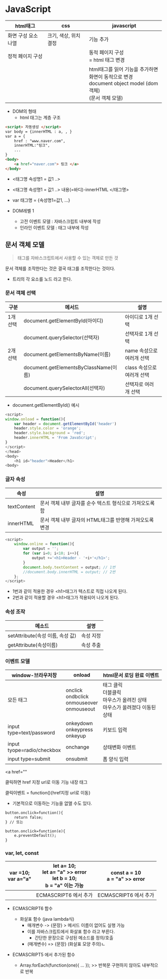 # JavaScript

| html태그            | css                   | javascript                                                   |
| ------------------- | --------------------- | ------------------------------------------------------------ |
| 화면 구성 요소 나열 | 크기, 색상, 위치 결정 | 기능 추가                                                    |
| 정적 페이지 구성    |                       | 동적 페이지 구성<br />= html 태그 변경                       |
|                     |                       | html태그를 읽어 기능을 추가하면<br />화면이 동적으로 변경<br />document object model (dom 객체)<br />(문서 객체 모델) |

* DOM의 형태
  * html 태그는 계층 구조

```html
<script> 자동생성 </script>
var body = {innerHTML : a, , }
var a = {
    href : "www.naver.com",
    innerHTML:"링크",
    ...
}
<body>
    <a href="naver.com"> 링크 </a>
</body>
```

* <태그명 속성명1 = 값1 ..>
* <태그명 속성명1 = 값1 ..> 내용(=바디)-innerHTML </태그명>

* var 태그명 = {속성명1=값1, ...}
* DOM레벨 1
  * 고전 이벤트 모델 : 자바스크립트 내부에 작성
  * 인라인 이벤트 모델 : 태그 내부에 작성

## 문서 객체 모델

> 태그를 자바스크립트에서 사용할 수 있는 객체로 만든 것

문서 객체를 조작한다는 것은 결국 태그를 조작한다는 것이다.

* 트리의 각 요소를 노드 라고 한다.

### 문서 객체 선택

| 구분     | 메서드                                | 설명                       |
| -------- | ------------------------------------- | -------------------------- |
| 1개 선택 | document.getElementById(아이디)       | 아이디로 1개 선택          |
|          | document.querySelector(선택자)        | 선택자로 1개 선택          |
| 2개 선택 | document.getElementsByName(이름)      | name 속성으로 여러개 선택  |
|          | document.getElementsByClassName(이름) | class 속성으로 여러개 선택 |
|          | document.querySelectorAll(선택자)     | 선택자로 여러 개 선택      |

* document.getElementById() 예시

```javascript
<script>
window.onload = function(){
	var header = document.getElementById('header')
    header.style.color = 'orange';
    header.style.background = 'red';
    header.innerHTML = 'From JavaScript';
}
</script>
</head>
<body>
    <h1 id="header">Header</h1>
<body>
```

### 글자 속성

| 속성        | 설명                                                     |
| ----------- | -------------------------------------------------------- |
| textContent | 문서 객체 내부 글자를 순수 텍스트 형식으로 가져오도록 함 |
| innerHTML   | 문서 객체 내부 글자의 HTML태그를 반영해 가져오도록 변경  |

```javascript
<script>
	window.online = function(){
		var output = '';
		for (var i=0; i<10; i++){
			output +='<h1>Header - '+i+'</h1>';
		}
		document.body.textContent = output; // 1번
		//document.body.innerHTML = output; // 2번
	};
</script>
```

* 1번과 같이 적용한 경우 \<h1>태그가 텍스트로 직접 나오게 된다.
* 2번과 같이 적용할 경우 \<h1>태그가 적용되어 나오게 된다. 

### 속성 조작

| 메소드                           | 설명      |
| -------------------------------- | --------- |
| setAttribute(속성 이름, 속성 값) | 속성 지정 |
| getAttribute(속성이름)           | 속성 추출 |



### 이벤트 모델

| window-브라우저창               | onload                                                  | html문서 로딩 완료 이벤트                                    |
| ------------------------------- | ------------------------------------------------------- | ------------------------------------------------------------ |
| 모든 태그                       | onclick<br />ondbclick<br />onmouseover<br />onmouseout | 태그 클릭<br />더블클릭<br />마우스가 올려진 상태<br />마우스가 올려졌다 이동된 상태 |
| input<br />type=text/password   | onkeydown<br />onkeypress<br />onkeyup                  | 키보드 입력                                                  |
| input<br />tyope=radio/checkbox | onchange                                                | 상태변화 이벤트                                              |
| input type=submit               | onsubmit                                                | 폼 양식 입력                                                 |

<a href=""

클릭하면 href 지정 url로 이동 기능 내장 태그

클릭이벤트 = function(){href지정 url로 이동}

* 기본적으로 이동하는 기능을 없앨 수도 있다. 

```html
button.onclick=function(){
	return false;
} // 또는

button.onclick=function(e){
	e.preventDefault();
}
```

### var, let, const

| var =10;<br />var a="a" | let a= 10;<br />let a= "a" >> error<br />let b = 10;<br />b = "a" 이는 가능 | const a = 10<br />a = "a" >> error |
| ----------------------- | ------------------------------------------------------------ | ---------------------------------- |
|                         | ECMASCRIPT6 에서 추가                                        | ECMASCRIPT6 에서 추가              |

* ECMASCRIPT6 함수
  * 화살표 함수 (java lambda식)
    * 매개변수 -> {문장} > 메서드 이름이 없어도 실행 가능
    * 이를 자바스크립트에서 화살표 함수 라고 부른다.
      * 간단한 문장으로 구성된 메소드를 정의/호출
    * (매개변수) => {문장} (화살표 모양 주의)ㄴ

* ECMASCRIPT5 에서 추가된 함수
  * Array.forEach(function(one){ ... }); >> 반복문 구현하지 않아도 내부적으로 반복
